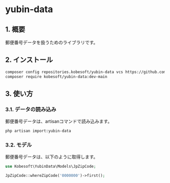 # yubin-data

## 1. 概要

郵便番号データを扱うためのライブラリです。

## 2. インストール

```bash
composer config repositories.kobesoft/yubin-data vcs https://github.com/kobesoft-inc/yubin-data.git
composer require kobesoft/yubin-data:dev-main
```

## 3. 使い方

### 3.1. データの読み込み

郵便番号データは、artisanコマンドで読み込みます。

```bash
php artisan import:yubin-data
```

### 3.2. モデル

郵便番号データは、以下のように取得します。

```php
use Kobesoft\YubinData\Models\JpZipCode;

JpZipCode::whereZipCode('0000000')->first();
```
